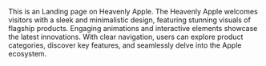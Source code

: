 This is an Landing page on Heavenly Apple.
The Heavenly Apple welcomes visitors with a sleek and minimalistic design, featuring stunning visuals of flagship products. Engaging animations and interactive elements showcase the latest innovations. With clear navigation, users can explore product categories, discover key features, and seamlessly delve into the Apple ecosystem.
